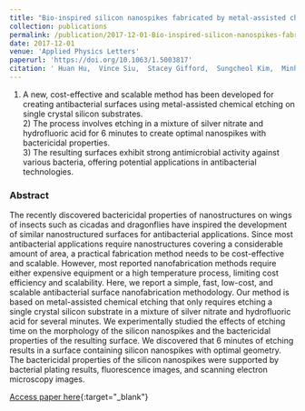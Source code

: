 ```yaml
---
title: "Bio-inspired silicon nanospikes fabricated by metal-assisted chemical etching for antibacterial surfaces"
collection: publications
permalink: /publication/2017-12-01-Bio-inspired-silicon-nanospikes-fabricated-by-metal-assisted-chemical-etching-for-antibacterial-surfaces
date: 2017-12-01
venue: 'Applied Physics Letters'
paperurl: 'https://doi.org/10.1063/1.5003817'
citation: ' Huan Hu,  Vince Siu,  Stacey Gifford,  Sungcheol Kim,  Minhua Lu,  Pablo Meyer,  Gustavo Stolovitzky, &quot;Bio-inspired silicon nanospikes fabricated by metal-assisted chemical etching for antibacterial surfaces.&quot; Applied Physics Letters, 2017.'
---
```

1) A new, cost-effective and scalable method has been developed for creating antibacterial surfaces using metal-assisted chemical etching on single crystal silicon substrates.<br> 2) The process involves etching in a mixture of silver nitrate and hydrofluoric acid for 6 minutes to create optimal nanospikes with bactericidal properties.<br> 3) The resulting surfaces exhibit strong antimicrobial activity against various bacteria, offering potential applications in antibacterial technologies.<br>

### Abstract

The recently discovered bactericidal properties of nanostructures on wings of insects such as cicadas and dragonflies have inspired the development of similar nanostructured surfaces for antibacterial applications. Since most antibacterial applications require nanostructures covering a considerable amount of area, a practical fabrication method needs to be cost-effective and scalable. However, most reported nanofabrication methods require either expensive equipment or a high temperature process, limiting cost efficiency and scalability. Here, we report a simple, fast, low-cost, and scalable antibacterial surface nanofabrication methodology. Our method is based on metal-assisted chemical etching that only requires etching a single crystal silicon substrate in a mixture of silver nitrate and hydrofluoric acid for several minutes. We experimentally studied the effects of etching time on the morphology of the silicon nanospikes and the bactericidal properties of the resulting surface. We discovered that 6 minutes of etching results in a surface containing silicon nanospikes with optimal geometry. The bactericidal properties of the silicon nanospikes were supported by bacterial plating results, fluorescence images, and scanning electron microscopy images.

[Access paper here](https://doi.org/10.1063/1.5003817){:target="_blank"}
